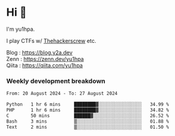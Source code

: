 # Hi 👋

I'm yu1hpa.

I play CTFs w/ [Thehackerscrew](https://www.thehackerscrew.team/) etc.

Blog : https://blog.y2a.dev  
Zenn : https://zenn.dev/yu1hpa  
Qiita : https://qiita.com/yu1hpa  

### Weekly development breakdown

<!--START_SECTION:waka-->

```txt
From: 20 August 2024 - To: 27 August 2024

Python   1 hr 6 mins     ████████▓░░░░░░░░░░░░░░░░   34.99 %
PHP      1 hr 6 mins     ████████▓░░░░░░░░░░░░░░░░   34.82 %
C        50 mins         ██████▓░░░░░░░░░░░░░░░░░░   26.52 %
Bash     3 mins          ▒░░░░░░░░░░░░░░░░░░░░░░░░   01.88 %
Text     2 mins          ▒░░░░░░░░░░░░░░░░░░░░░░░░   01.50 %
```

<!--END_SECTION:waka-->

